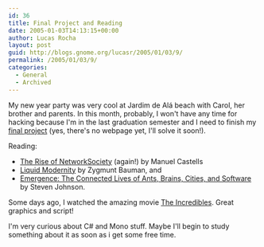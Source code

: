 ```yaml
---
id: 36
title: Final Project and Reading
date: 2005-01-03T14:13:15+00:00
author: Lucas Rocha
layout: post
guid: http://blogs.gnome.org/lucasr/2005/01/03/9/
permalink: /2005/01/03/9/
categories:
  - General
  - Archived
---
```

My new year party was very cool at Jardim de Alá beach with Carol, her brother
and parents. In this month, probably, I won't have any time for hacking because
I'm in the last graduation semester and I need to finish my [final
project](http://apephp.sf.net) (yes, there's no webpage yet, I'll solve it
soon!).

Reading:
  * [The Rise of NetworkSociety](
  http://www.amazon.com/exec/obidos/ASIN/0631221409/qid=1104789722/sr=2-1/ref=pd_ka_b_2_1/103-9774119-6584664)
  (again!) by Manuel Castells
  * [Liquid Modernity](
  http://www.amazon.com/exec/obidos/tg/detail/-/0745624103/ref=pd_sr_ec_ir_b/103-9774119-6584664?v=glance&s=books&st=*)
  by Zygmunt Bauman, and
  * [Emergence: The Connected Lives of Ants, Brains, Cities, and Software](
  href="http://www.amazon.com/exec/obidos/ASIN/0684868768/qid=1104789975/sr=2-2/ref=pd_ka_b_2_2/103-9774119-6584664)
  by Steven Johnson.

Some days ago, I watched the amazing movie [The
Incredibles](http://www.imdb.com/title/tt0317705/?fr=c2l0ZT1kZnxteD0yMHxzZz0xfGxtPTIwMHx0dD1vbnxwbj0wfHE9aW5jcmVkaWJsZXN8aHRtbD0xfG5tPW9u;fc=1;ft=21;fm=1).
Great graphics and script!

I'm very curious about C# and Mono stuff. Maybe I'll begin to study something
about it as soon as i get some free time.
